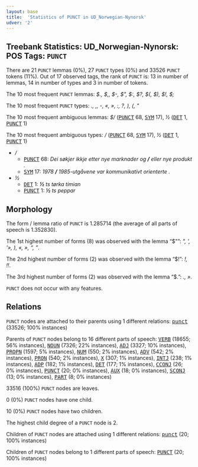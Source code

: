 ```yaml
---
layout: base
title:  'Statistics of PUNCT in UD_Norwegian-Nynorsk'
udver: '2'
---
```


## Treebank Statistics: UD_Norwegian-Nynorsk: POS Tags: `PUNCT`

There are 21 `PUNCT` lemmas (0%), 27 `PUNCT` types (0%) and 33526 `PUNCT` tokens (11%).
Out of 17 observed tags, the rank of `PUNCT` is: 13 in number of lemmas, 14 in number of types and 3 in number of tokens.

The 10 most frequent `PUNCT` lemmas: <em>$., $,, $-, $", $:, $?, $(, $), $!, $;</em>

The 10 most frequent `PUNCT` types:  <em>., ,, -, «, », :, ?, ), (, "</em>

The 10 most frequent ambiguous lemmas: <em>$/</em> (<tt><a href="no_nynorsk-pos-PUNCT.html">PUNCT</a></tt> 68, <tt><a href="no_nynorsk-pos-SYM.html">SYM</a></tt> 17), <em>½</em> (<tt><a href="no_nynorsk-pos-DET.html">DET</a></tt> 1, <tt><a href="no_nynorsk-pos-PUNCT.html">PUNCT</a></tt> 1)

The 10 most frequent ambiguous types:  <em>/</em> (<tt><a href="no_nynorsk-pos-PUNCT.html">PUNCT</a></tt> 68, <tt><a href="no_nynorsk-pos-SYM.html">SYM</a></tt> 17), <em>½</em> (<tt><a href="no_nynorsk-pos-DET.html">DET</a></tt> 1, <tt><a href="no_nynorsk-pos-PUNCT.html">PUNCT</a></tt> 1)


* <em>/</em>
  * <tt><a href="no_nynorsk-pos-PUNCT.html">PUNCT</a></tt> 68: <em>Dei søkjer ikkje etter nye marknader og <b>/</b> eller nye produkt .</em>
  * <tt><a href="no_nynorsk-pos-SYM.html">SYM</a></tt> 17: <em>1978 <b>/</b> 1985-utgåvene var kommunikativt orienterte .</em>
* <em>½</em>
  * <tt><a href="no_nynorsk-pos-DET.html">DET</a></tt> 1: <em><b>½</b> ts tørka timian</em>
  * <tt><a href="no_nynorsk-pos-PUNCT.html">PUNCT</a></tt> 1: <em><b>½</b> ts peppar</em>

## Morphology

The form / lemma ratio of `PUNCT` is 1.285714 (the average of all parts of speech is 1.352830).

The 1st highest number of forms (8) was observed with the lemma “$"”: <em>", ', '», ), «, », “, ”</em>.

The 2nd highest number of forms (2) was observed with the lemma “$!”: <em>!, !!</em>.

The 3rd highest number of forms (2) was observed with the lemma “$.”: <em>., »</em>.

`PUNCT` does not occur with any features.


## Relations

`PUNCT` nodes are attached to their parents using 1 different relations: <tt><a href="no_nynorsk-dep-punct.html">punct</a></tt> (33526; 100% instances)

Parents of `PUNCT` nodes belong to 16 different parts of speech: <tt><a href="no_nynorsk-pos-VERB.html">VERB</a></tt> (18655; 56% instances), <tt><a href="no_nynorsk-pos-NOUN.html">NOUN</a></tt> (7326; 22% instances), <tt><a href="no_nynorsk-pos-ADJ.html">ADJ</a></tt> (3327; 10% instances), <tt><a href="no_nynorsk-pos-PROPN.html">PROPN</a></tt> (1597; 5% instances), <tt><a href="no_nynorsk-pos-NUM.html">NUM</a></tt> (550; 2% instances), <tt><a href="no_nynorsk-pos-ADV.html">ADV</a></tt> (542; 2% instances), <tt><a href="no_nynorsk-pos-PRON.html">PRON</a></tt> (540; 2% instances), <tt><a href="no_nynorsk-pos-X.html">X</a></tt> (307; 1% instances), <tt><a href="no_nynorsk-pos-INTJ.html">INTJ</a></tt> (238; 1% instances), <tt><a href="no_nynorsk-pos-ADP.html">ADP</a></tt> (182; 1% instances), <tt><a href="no_nynorsk-pos-DET.html">DET</a></tt> (177; 1% instances), <tt><a href="no_nynorsk-pos-CCONJ.html">CCONJ</a></tt> (26; 0% instances), <tt><a href="no_nynorsk-pos-PUNCT.html">PUNCT</a></tt> (20; 0% instances), <tt><a href="no_nynorsk-pos-AUX.html">AUX</a></tt> (18; 0% instances), <tt><a href="no_nynorsk-pos-SCONJ.html">SCONJ</a></tt> (13; 0% instances), <tt><a href="no_nynorsk-pos-PART.html">PART</a></tt> (8; 0% instances)

33516 (100%) `PUNCT` nodes are leaves.

0 (0%) `PUNCT` nodes have one child.

10 (0%) `PUNCT` nodes have two children.

The highest child degree of a `PUNCT` node is 2.

Children of `PUNCT` nodes are attached using 1 different relations: <tt><a href="no_nynorsk-dep-punct.html">punct</a></tt> (20; 100% instances)

Children of `PUNCT` nodes belong to 1 different parts of speech: <tt><a href="no_nynorsk-pos-PUNCT.html">PUNCT</a></tt> (20; 100% instances)

